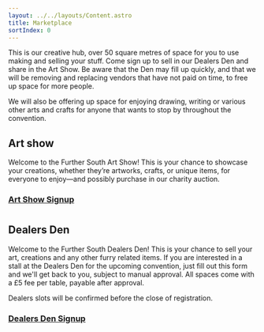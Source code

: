 ```yaml
---
layout: ../../layouts/Content.astro
title: Marketplace
sortIndex: 0
---
```


This is our creative hub, over 50 square metres of space for you to use making and selling your stuff. Come sign up to sell in our Dealers Den and share in the Art Show. Be aware that the Den may fill up quickly, and that we will be removing and replacing vendors that have not paid on time, to free up space for more people.

We will also be offering up space for enjoying drawing, writing or various other arts and crafts for anyone that wants to stop by throughout the convention.

## Art show

Welcome to the Further South Art Show! This is your chance to showcase your creations, whether they’re artworks, crafts, or unique items, for everyone to enjoy—and possibly purchase in our charity auction.

### [Art Show Signup](https://docs.google.com/forms/d/e/1FAIpQLSf3oSHV79ceZDWLsDE320nfzsmjfwG0XPJe6c2qgtZXid_9EA/viewform)
#
## Dealers Den

Welcome to the Further South Dealers Den! This is your chance to sell your art, creations and any other furry related items. If you are interested in a stall at the Dealers Den for the upcoming convention, just fill out this form and we'll get back to you, subject to manual approval. All spaces come with a £5 fee per table, payable after approval.

Dealers slots will be confirmed before the close of registration. 

### [Dealers Den Signup](https://docs.google.com/forms/d/e/1FAIpQLSfs4bc3eAE2Cb-T3-iayuVH61bteQpFLbb7z5G17WKhTJsF4g/viewform)